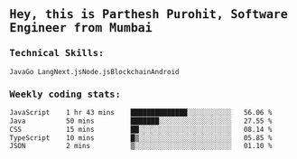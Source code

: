 <samp>
    <h2>Hey, this is Parthesh Purohit, Software Engineer from Mumbai</h2>
    <h3>Technical Skills: </h3>
    <code>Java</code><code>Go Lang</code><code>Next.js</code><code>Node.js</code><code>Blockchain</code><code>Android</code>
    <h3>Weekly coding stats:</h3>
<!--START_SECTION:waka-->

```txt
JavaScript    1 hr 43 mins    ██████████████░░░░░░░░░░░   56.06 %
Java          50 mins         ███████░░░░░░░░░░░░░░░░░░   27.55 %
CSS           15 mins         ██░░░░░░░░░░░░░░░░░░░░░░░   08.14 %
TypeScript    10 mins         █▒░░░░░░░░░░░░░░░░░░░░░░░   05.85 %
JSON          2 mins          ▒░░░░░░░░░░░░░░░░░░░░░░░░   01.10 %
```

<!--END_SECTION:waka-->
</samp>
